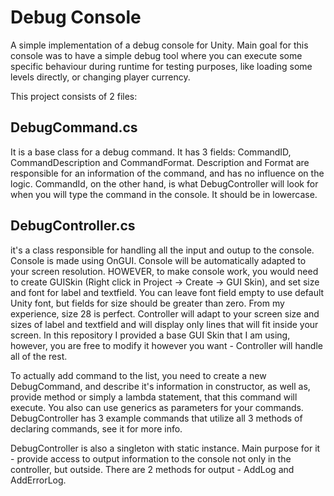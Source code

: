 # Debug Console

 A simple implementation of a debug console for Unity. Main goal for this console was to have a simple debug tool where you can execute some specific behaviour during runtime for testing purposes, like loading some levels directly, or changing player currency.

 This project consists of 2 files:
 
 ## DebugCommand.cs
 
 It is a base class for a debug command. It has 3 fields: CommandID, CommandDescription and CommandFormat. Description and Format are responsible for an information of the command, and has no influence on the logic. CommandId, on the other hand, is what DebugController will look for when you will type the command in the console. It should be in lowercase.

 ## DebugController.cs
 
 it's a class responsible for handling all the input and outup to the console. Console is made using OnGUI. Console will be automatically adapted to your screen resolution. HOWEVER, to make console work, you would need to create GUISkin (Right click in Project -> Create -> GUI Skin), and set size and font for label and textfield. You can leave font field empty to use default Unity font, but fields for size should be greater than zero. From my experience, size 28 is perfect. Controller will adapt to your screen size and sizes of label and textfield and will display only lines that will fit inside your screen.
 In this repository I provided a base GUI Skin that I am using, however, you are free to modify it however you want - Controller will handle all of the rest.

 To actually add command to the list, you need to create a new DebugCommand, and describe it's information in constructor, as well as, provide method or simply a lambda statement, that this command will execute. You also can use generics as parameters for your commands.
 DebugController has 3 example commands that utilize all 3 methods of declaring commands, see it for more info.

 DebugController is also a singleton with static instance. Main purpose for it - provide access to output information to the console not only in the controller, but outside. There are 2 methods for output - AddLog and AddErrorLog.
